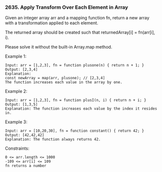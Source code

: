 ### 2635. Apply Transform Over Each Element in Array

Given an integer array arr and a mapping function fn, return a new array with a transformation applied to each element.

The returned array should be created such that returnedArray[i] = fn(arr[i], i).

Please solve it without the built-in Array.map method.



Example 1:

    Input: arr = [1,2,3], fn = function plusone(n) { return n + 1; }
    Output: [2,3,4]
    Explanation:
    const newArray = map(arr, plusone); // [2,3,4]
    The function increases each value in the array by one.

Example 2:

    Input: arr = [1,2,3], fn = function plusI(n, i) { return n + i; }
    Output: [1,3,5]
    Explanation: The function increases each value by the index it resides in.

Example 3:

    Input: arr = [10,20,30], fn = function constant() { return 42; }
    Output: [42,42,42]
    Explanation: The function always returns 42.



Constraints:

    0 <= arr.length <= 1000
    -109 <= arr[i] <= 109
    fn returns a number
